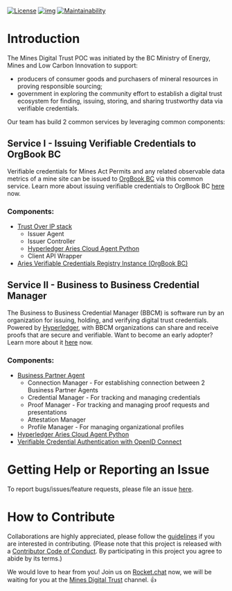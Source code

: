 [![License](https://img.shields.io/badge/License-Apache%202.0-blue.svg)](LICENSE)
[![img](https://img.shields.io/badge/Lifecycle-Experimental-339999)](https://github.com/bcgov/repomountie/blob/master/doc/lifecycle-badges.md)
[![Maintainability](https://api.codeclimate.com/v1/badges/1f62bd5e189348d05432/maintainability)](https://codeclimate.com/github/bcgov/mines-digital-trust/maintainability)

# Introduction

The Mines Digital Trust POC was initiated by the BC Ministry of Energy, Mines and Low Carbon Innovation to support:

- producers of consumer goods and purchasers of mineral resources in proving responsible sourcing;
- government in exploring the community effort to establish a digital trust ecosystem for finding, issuing, storing, and sharing trustworthy data via verifiable credentials.

Our team has build 2 common services by leveraging common components:

## Service I - Issuing Verifiable Credentials to OrgBook BC

Verifiable credentials for Mines Act Permits and any related observable data metrics of a mine site can be issued to [OrgBook BC](https://www.orgbook.gov.bc.ca/en/home) via this common service. Learn more about issuing verifiable credentials to OrgBook BC [here](./ISSUER_AGENT.md) now.

### Components:

- [Trust Over IP stack](https://github.com/hyperledger/aries-rfcs/tree/master/concepts/0289-toip-stack)
  - Issuer Agent
  - Issuer Controller
  - [Hyperledger Aries Cloud Agent Python](https://github.com/hyperledger/aries-cloudagent-python)
  - Client API Wrapper
- [Aries Verifiable Credentials Registry Instance (OrgBook BC)]( https://github.com/bcgov/aries-vcr)

## Service II - Business to Business Credential Manager

The Business to Business Credential Manager (BBCM) is software run by an organization for issuing, holding, and verifying digital trust credentials. Powered by [Hyperledger](https://www.hyperledger.org/), with BBCM organizations can share and receive proofs that are secure and verifiable. Want to become an early adopter? Learn more about it [here](./BBCM.md) now.

### Components:

- [Business Partner Agent](https://github.com/hyperledger-labs/business-partner-agent)
  - Connection Manager - For establishing connection between 2 Business Partner Agents
  - Credential Manager - For tracking and managing credentials
  - Proof Manager - For tracking and managing proof requests and presentations
  - Attestation Manager
  - Profile Manager - For managing organizational profiles
- [Hyperledger Aries Cloud Agent Python](https://github.com/hyperledger/aries-cloudagent-python)
- [Verifiable Credential Authentication with OpenID Connect](https://github.com/bcgov/vc-authn-oidc(edited))

# Getting Help or Reporting an Issue

To report bugs/issues/feature requests, please file an issue [here](https://github.com/bcgov/mines-digital-trust/issues).

# How to Contribute

Collaborations are highly appreciated, please follow the [guidelines](./CONTRIBUTING.md) if you are interested in contributing. (Please note that this project is released with a [Contributor Code of Conduct](./CODE_OF_CONDUCT.md). By participating in this project you agree to abide by its terms.)

We would love to hear from you! Join us on [Rocket.chat](https://developer.gov.bc.ca/Steps-to-join-Rocket.Chat) now, we will be waiting for you at the [Mines Digital Trust](https://go.rocket.chat/invite?host=chat.developer.gov.bc.ca&path=invite%2FcS7ArW) channel. 👍
